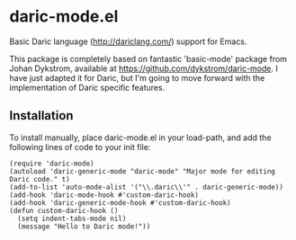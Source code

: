 # daric-mode.el
Basic Daric language (http://dariclang.com/) support for Emacs.

This package is completely based on fantastic 'basic-mode' package from Johan Dykstrom, available at
https://github.com/dykstrom/daric-mode. I have just adapted it for Daric, but I'm going to move forward with the implementation of Daric specific features.

## Installation
To install manually, place daric-mode.el in your load-path, and add the following lines of code to your init file:

```elisp
(require 'daric-mode)
(autoload 'daric-generic-mode "daric-mode" "Major mode for editing Daric code." t)
(add-to-list 'auto-mode-alist '("\\.daric\\'" . daric-generic-mode))
(add-hook 'daric-mode-hook #'custom-daric-hook)
(add-hook 'daric-generic-mode-hook #'custom-daric-hook)
(defun custom-daric-hook ()
  (setq indent-tabs-mode nil)
  (message "Hello to Daric mode!"))
```
